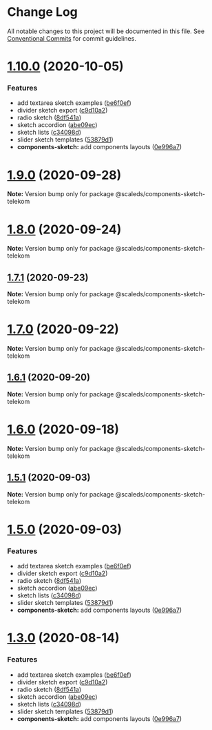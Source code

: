 # Change Log

All notable changes to this project will be documented in this file.
See [Conventional Commits](https://conventionalcommits.org) for commit guidelines.

# [1.10.0](https://gitlab.com/scale-ds/scale-telekom/compare/v1.2.0...v1.10.0) (2020-10-05)


### Features

* add textarea sketch examples ([be6f0ef](https://gitlab.com/scale-ds/scale-telekom/commit/be6f0efdb062bbbeb28bdfde2072674068861108))
* divider sketch export ([c9d10a2](https://gitlab.com/scale-ds/scale-telekom/commit/c9d10a2b5e2a958275b97adc4c9c19a0b57934bc))
* radio sketch ([8df541a](https://gitlab.com/scale-ds/scale-telekom/commit/8df541adf089993c4d29f56012c49c39f5619e6d))
* sketch accordion ([abe09ec](https://gitlab.com/scale-ds/scale-telekom/commit/abe09ecc16b1ec59b5f56e23a8ce801c85eb2bef))
* sketch lists ([c34098d](https://gitlab.com/scale-ds/scale-telekom/commit/c34098db1ac1171484f9e834d9363a77b0941727))
* slider sketch templates ([53879d1](https://gitlab.com/scale-ds/scale-telekom/commit/53879d1ed8a8e85ae028d5c3901382a999d2b959))
* **components-sketch:** add components layouts ([0e996a7](https://gitlab.com/scale-ds/scale-telekom/commit/0e996a7797ba2a92e593944b7c5a2e34c8e2db99))





# [1.9.0](https://gitlab.com/scale-ds/scale-telekom/compare/v1.8.0...v1.9.0) (2020-09-28)

**Note:** Version bump only for package @scaleds/components-sketch-telekom





# [1.8.0](https://gitlab.com/scale-ds/scale-telekom/compare/v1.7.1...v1.8.0) (2020-09-24)

**Note:** Version bump only for package @scaleds/components-sketch-telekom





## [1.7.1](https://gitlab.com/scale-ds/scale-telekom/compare/v1.7.0...v1.7.1) (2020-09-23)

**Note:** Version bump only for package @scaleds/components-sketch-telekom





# [1.7.0](https://gitlab.com/scale-ds/scale-telekom/compare/v1.6.1...v1.7.0) (2020-09-22)

**Note:** Version bump only for package @scaleds/components-sketch-telekom





## [1.6.1](https://gitlab.com/scale-ds/scale-telekom/compare/v1.6.0...v1.6.1) (2020-09-20)

**Note:** Version bump only for package @scaleds/components-sketch-telekom





# [1.6.0](https://gitlab.com/scale-ds/scale-telekom/compare/v1.5.1...v1.6.0) (2020-09-18)

**Note:** Version bump only for package @scaleds/components-sketch-telekom





## [1.5.1](https://gitlab.com/scale-ds/scale-telekom/compare/v1.5.0...v1.5.1) (2020-09-03)

**Note:** Version bump only for package @scaleds/components-sketch-telekom





# [1.5.0](https://gitlab.com/scale-ds/scale-telekom/compare/v1.2.0...v1.5.0) (2020-09-03)


### Features

* add textarea sketch examples ([be6f0ef](https://gitlab.com/scale-ds/scale-telekom/commit/be6f0efdb062bbbeb28bdfde2072674068861108))
* divider sketch export ([c9d10a2](https://gitlab.com/scale-ds/scale-telekom/commit/c9d10a2b5e2a958275b97adc4c9c19a0b57934bc))
* radio sketch ([8df541a](https://gitlab.com/scale-ds/scale-telekom/commit/8df541adf089993c4d29f56012c49c39f5619e6d))
* sketch accordion ([abe09ec](https://gitlab.com/scale-ds/scale-telekom/commit/abe09ecc16b1ec59b5f56e23a8ce801c85eb2bef))
* sketch lists ([c34098d](https://gitlab.com/scale-ds/scale-telekom/commit/c34098db1ac1171484f9e834d9363a77b0941727))
* slider sketch templates ([53879d1](https://gitlab.com/scale-ds/scale-telekom/commit/53879d1ed8a8e85ae028d5c3901382a999d2b959))
* **components-sketch:** add components layouts ([0e996a7](https://gitlab.com/scale-ds/scale-telekom/commit/0e996a7797ba2a92e593944b7c5a2e34c8e2db99))





# [1.3.0](https://gitlab.com/scale-ds/scale-telekom/compare/v1.2.0...v1.3.0) (2020-08-14)


### Features

* add textarea sketch examples ([be6f0ef](https://gitlab.com/scale-ds/scale-telekom/commit/be6f0efdb062bbbeb28bdfde2072674068861108))
* divider sketch export ([c9d10a2](https://gitlab.com/scale-ds/scale-telekom/commit/c9d10a2b5e2a958275b97adc4c9c19a0b57934bc))
* radio sketch ([8df541a](https://gitlab.com/scale-ds/scale-telekom/commit/8df541adf089993c4d29f56012c49c39f5619e6d))
* sketch accordion ([abe09ec](https://gitlab.com/scale-ds/scale-telekom/commit/abe09ecc16b1ec59b5f56e23a8ce801c85eb2bef))
* sketch lists ([c34098d](https://gitlab.com/scale-ds/scale-telekom/commit/c34098db1ac1171484f9e834d9363a77b0941727))
* slider sketch templates ([53879d1](https://gitlab.com/scale-ds/scale-telekom/commit/53879d1ed8a8e85ae028d5c3901382a999d2b959))
* **components-sketch:** add components layouts ([0e996a7](https://gitlab.com/scale-ds/scale-telekom/commit/0e996a7797ba2a92e593944b7c5a2e34c8e2db99))
